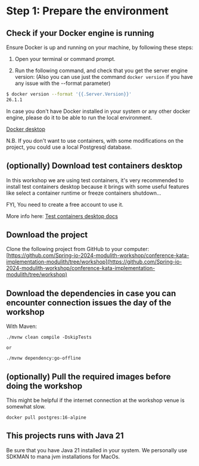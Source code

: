 # Step 1: Prepare the environment

## Check if your Docker engine is running

Ensure Docker is up and running on your machine, by following these steps:

1. Open your terminal or command prompt.

2. Run the following command, and check that you get the server engine version:
   (Also you can use just the command `docker version` if you have any issue
   with the --format parameter)

```bash
$ docker version --format '{{.Server.Version}}'
26.1.1
```

In case you don't have Docker installed in your system or any other
docker engine, please do it to be able to run the local environment.

[Docker desktop](https://www.docker.com/products/docker-desktop/)

N.B. If you don't want to use containers, with some modifications on the
project, you could use a local Postgresql database.

## \(optionally\) Download test containers desktop

In this workshop we are using test containers, it's very recommended to
install test containers desktop because it brings with some useful features
like select a container runtime or freeze containers shutdown...

FYI, You need to create a free account to use it.

More info here:
[Test containers desktop docs](https://testcontainers.com/desktop/docs/)

## Download the project

Clone the following project from GitHub to your computer:  
[https://github.com/Spring-io-2024-modulith-workshop/conference-kata-implementation-modulith/tree/workshop](https://github.com/Spring-io-2024-modulith-workshop/conference-kata-implementation-modulith/tree/workshop)

## Download the dependencies in case you can encounter connection issues the day of the workshop

With Maven:

```shell
./mvnw clean compile -DskipTests

or 

./mvnw dependency:go-offline
```

## \(optionally\) Pull the required images before doing the workshop

This might be helpful if the internet connection at the workshop venue is
somewhat slow.

```text
docker pull postgres:16-alpine
```

## This projects runs with Java 21

Be sure that you have Java 21 installed in your system. We personally use
SDKMAN to mana jvm installations for MacOs.
